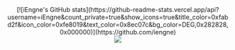 <div align="center"> [![iEngne's GitHub stats](https://github-readme-stats.vercel.app/api?username=iEngne&count_private=true&show_icons=true&title_color=0xfabd2f&icon_color=0xfe8019&text_color=0x8ec07c&bg_color=DEG,0x282828,0x000000)](https://github.com/iengne) </div> 

<div align="center"> <img src="https://github-readme-stats.vercel.app/api/top-langs/?username=sun0225SUN&hide_title=true&hide_border=true&layout=compact&langs_count=6&text_color=000&icon_color=fff&bg_color=0,52fa5a,4dfcff,c64dff&theme=graywhite" /> </div>

